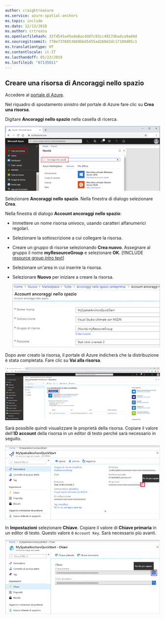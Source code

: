 ```yaml
---
author: craigktreasure
ms.service: azure-spatial-anchors
ms.topic: include
ms.date: 12/13/2018
ms.author: crtreasu
ms.openlocfilehash: 32f4545a45eda8acddd7c93cc4917dbadca9ad4d
ms.sourcegitcommit: 778e7376853b69bbd5455ad260d2dc17109d05c1
ms.translationtype: HT
ms.contentlocale: it-IT
ms.lasthandoff: 05/23/2019
ms.locfileid: "67135011"
---
```

## <a name="create-a-spatial-anchors-resource"></a>Creare una risorsa di Ancoraggi nello spazio

Accedere al <a href="https://portal.azure.com" target="_blank">portale di Azure</a>.

Nel riquadro di spostamento sinistro del portale di Azure fare clic su **Crea una risorsa**.

Digitare **Ancoraggi nello spazio** nella casella di ricerca.

   ![Ricerca di Ancoraggi nello spazio](./media/spatial-anchors-get-started-create-resource/portal-search.png)

Selezionare **Ancoraggi nello spazio**. Nella finestra di dialogo selezionare **Crea**.

Nella finestra di dialogo **Account ancoraggi nello spazio**:

- Immettere un nome risorsa univoco, usando caratteri alfanumerici regolari.
- Selezionare la sottoscrizione a cui collegare la risorsa.
- Creare un gruppo di risorse selezionando **Crea nuovo**. Assegnare al gruppo il nome **myResourceGroup** e selezionare **OK**.
      [!INCLUDE [resource group intro text](resource-group.md)]
- Selezionare un'area in cui inserire la risorsa.
- Selezionare **Nuovo** per iniziare a creare la risorsa.

   ![Creare una risorsa](./media/spatial-anchors-get-started-create-resource/create-resource-form.png)

Dopo aver creato la risorsa, il portale di Azure indicherà che la distribuzione è stata completata. Fare clic su **Vai alla risorsa**.

![Distribuzione completata](./media/spatial-anchors-get-started-create-resource/deployment-complete.png)

Sarà possibile quindi visualizzare le proprietà della risorsa. Copiare il valore dell'**ID account** della risorsa in un editor di testo perché sarà necessario in seguito.

   ![Proprietà risorsa](./media/spatial-anchors-get-started-create-resource/view-resource-properties.png)

In **Impostazioni** selezionare **Chiave**. Copiare il valore di **Chiave primaria** in un editor di testo. Questo valore è `Account Key`. Sarà necessario più avanti.

   ![Chiave account](./media/spatial-anchors-get-started-create-resource/view-account-key.png)
